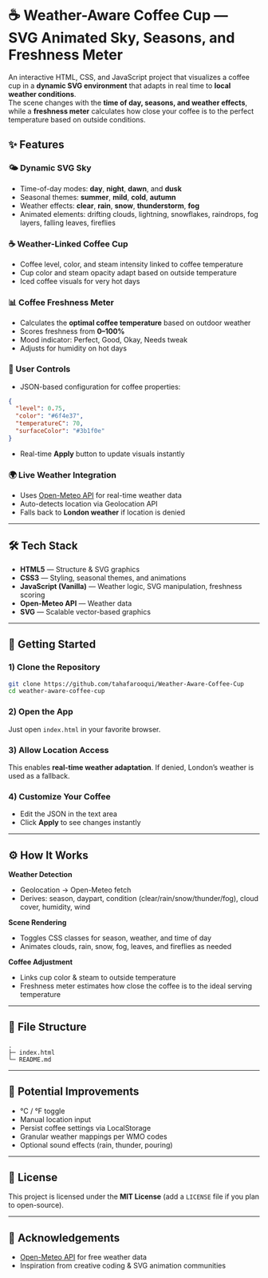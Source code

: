 # ☕ Weather-Aware Coffee Cup — SVG Animated Sky, Seasons, and Freshness Meter

An interactive HTML, CSS, and JavaScript project that visualizes a coffee cup in a **dynamic SVG environment** that adapts in real time to **local weather conditions**.  
The scene changes with the **time of day, seasons, and weather effects**, while a **freshness meter** calculates how close your coffee is to the perfect temperature based on outside conditions.


## ✨ Features

### 🌤 Dynamic SVG Sky
- Time-of-day modes: **day**, **night**, **dawn**, and **dusk**
- Seasonal themes: **summer**, **mild**, **cold**, **autumn**
- Weather effects: **clear**, **rain**, **snow**, **thunderstorm**, **fog**
- Animated elements: drifting clouds, lightning, snowflakes, raindrops, fog layers, falling leaves, fireflies

### ☕ Weather-Linked Coffee Cup
- Coffee level, color, and steam intensity linked to coffee temperature
- Cup color and steam opacity adapt based on outside temperature
- Iced coffee visuals for very hot days

### 📊 Coffee Freshness Meter
- Calculates the **optimal coffee temperature** based on outdoor weather
- Scores freshness from **0–100%**
- Mood indicator: Perfect, Good, Okay, Needs tweak
- Adjusts for humidity on hot days

### 🧩 User Controls
- JSON-based configuration for coffee properties:
```json
{
  "level": 0.75,
  "color": "#6f4e37",
  "temperatureC": 70,
  "surfaceColor": "#3b1f0e"
}
```
- Real-time **Apply** button to update visuals instantly

### 🌍 Live Weather Integration
- Uses [Open-Meteo API](https://open-meteo.com/) for real-time weather data
- Auto-detects location via Geolocation API
- Falls back to **London weather** if location is denied

---

## 🛠 Tech Stack
- **HTML5** — Structure & SVG graphics  
- **CSS3** — Styling, seasonal themes, and animations  
- **JavaScript (Vanilla)** — Weather logic, SVG manipulation, freshness scoring  
- **Open-Meteo API** — Weather data  
- **SVG** — Scalable vector-based graphics

---

## 🚀 Getting Started

### 1) Clone the Repository
```bash
git clone https://github.com/tahafarooqui/Weather-Aware-Coffee-Cup
cd weather-aware-coffee-cup
```

### 2) Open the App
Just open `index.html` in your favorite browser.

### 3) Allow Location Access
This enables **real-time weather adaptation**. If denied, London’s weather is used as a fallback.

### 4) Customize Your Coffee
- Edit the JSON in the text area
- Click **Apply** to see changes instantly

---

## ⚙️ How It Works

**Weather Detection**
- Geolocation → Open-Meteo fetch  
- Derives: season, daypart, condition (clear/rain/snow/thunder/fog), cloud cover, humidity, wind

**Scene Rendering**
- Toggles CSS classes for season, weather, and time of day  
- Animates clouds, rain, snow, fog, leaves, and fireflies as needed

**Coffee Adjustment**
- Links cup color & steam to outside temperature  
- Freshness meter estimates how close the coffee is to the ideal serving temperature

---

## 🧪 File Structure
```
.
├─ index.html
└─ README.md
```

---

## 📌 Potential Improvements
- °C / °F toggle
- Manual location input
- Persist coffee settings via LocalStorage
- Granular weather mappings per WMO codes
- Optional sound effects (rain, thunder, pouring)

---

## 📜 License
This project is licensed under the **MIT License** (add a `LICENSE` file if you plan to open-source).

---

## 🙌 Acknowledgements
- [Open-Meteo API](https://open-meteo.com/) for free weather data  
- Inspiration from creative coding & SVG animation communities
